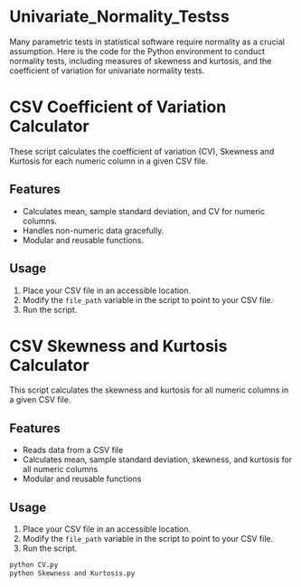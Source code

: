 # Univariate_Normality_Testss
Many parametric tests in statistical software require normality as a crucial assumption. Here is the code for the Python environment to conduct normality tests, including measures of skewness and kurtosis, and the coefficient of variation for univariate normality tests.
# CSV Coefficient of Variation Calculator

These script calculates the coefficient of variation (CV), Skewness and Kurtosis for each numeric column in a given CSV file. 

## Features

- Calculates mean, sample standard deviation, and CV for numeric columns.
- Handles non-numeric data gracefully.
- Modular and reusable functions.

## Usage

1. Place your CSV file in an accessible location.
2. Modify the `file_path` variable in the script to point to your CSV file.
3. Run the script.

# CSV Skewness and Kurtosis Calculator

This script calculates the skewness and kurtosis for all numeric columns in a given CSV file.


## Features

- Reads data from a CSV file
- Calculates mean, sample standard deviation, skewness, and kurtosis for all numeric columns
- Modular and reusable functions

## Usage

1. Place your CSV file in an accessible location.
2. Modify the `file_path` variable in the script to point to your CSV file.
3. Run the script.

```bash
python CV.py
python Skewness and Kurtosis.py
